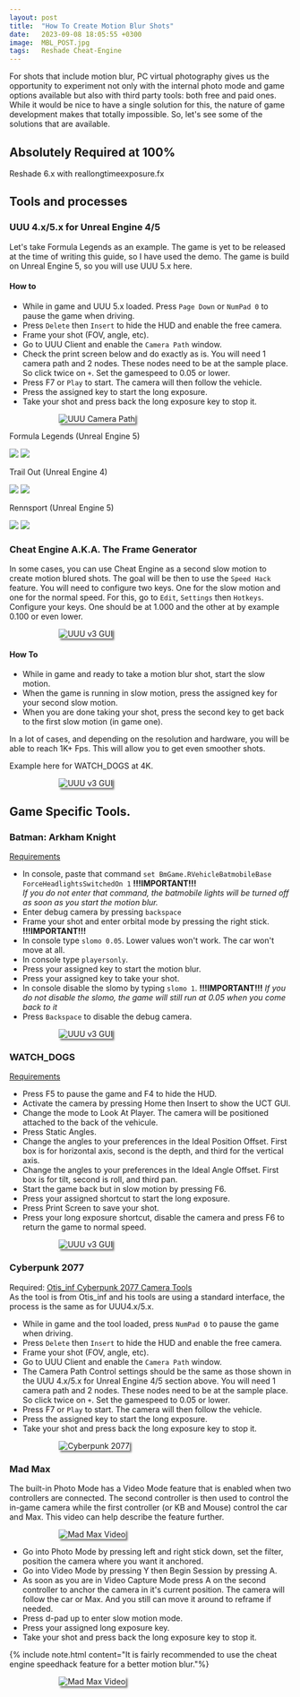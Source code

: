 ```yaml
---
layout: post
title:  "How To Create Motion Blur Shots"
date:   2023-09-08 18:05:55 +0300
image:  MBL_POST.jpg
tags:   Reshade Cheat-Engine
---
```


For shots that include motion blur, PC virtual photography gives us the opportunity to experiment not only with the internal photo mode and game options available but also with third party tools: both free and paid ones. While it would be nice to have a single solution for this, the nature of game development makes that totally impossible. So, let's see some of the solutions that are available.

## Absolutely Required at 100%
Reshade 6.x with reallongtimeexposure.fx

## Tools and processes
### UUU 4.x/5.x for Unreal Engine 4/5
Let's take Formula Legends as an example. The game is yet to be released at the time of writing this guide, so I have used the demo. The game is build on Unreal Engine 5, so you will use UUU 5.x here.

#### How to

* While in game and UUU 5.x loaded. Press `Page Down` or `NumPad 0` to pause the game when driving.
* Press `Delete` then `Insert` to hide the HUD and enable the free camera.
* Frame your shot (FOV, angle, etc).
* Go to UUU Client and enable the `Camera Path` window.
* Check the print screen below and do exactly as is. You will need 1 camera path and 2 nodes. These nodes need to be at the sample place. So click twice on `+`. Set the gamespeed to 0.05 or lower.
* Press F7 or `Play` to start. The camera will then follow the vehicle. 
* Press the assigned key to start the long exposure.
* Take your shot and press back the long exposure key to stop it.
<div style="width:65%; margin: auto;">
<img src="https://github.com/user-attachments/assets/a7b48945-f786-470c-9ed5-e0266ed4ddd3" alt="UUU Camera Path" style="box-shadow: 3px 3px 3px gray;">
</div>
<div> </div> 

Formula Legends (Unreal Engine 5)
<script defer
  src="https://cdn.jsdelivr.net/npm/img-comparison-slider@8/dist/index.js">
</script>
<link
  rel="stylesheet"
  href="https://cdn.jsdelivr.net/npm/img-comparison-slider@8/dist/styles.css"
/>

<img-comparison-slider>
  <img slot="first" src="/images/FL-Before.png" />
  <img slot="second" src="/images/FL-After.png" />
</img-comparison-slider>

Trail Out (Unreal Engine 4)
<script defer
  src="https://cdn.jsdelivr.net/npm/img-comparison-slider@8/dist/index.js">
</script>
<link
  rel="stylesheet"
  href="https://cdn.jsdelivr.net/npm/img-comparison-slider@8/dist/styles.css"
/>

<img-comparison-slider>
  <img slot="first" src="/images/TO-Before.png" />
  <img slot="second" src="/images/TO-After.png" />
</img-comparison-slider>

Rennsport (Unreal Engine 5)
<script defer
  src="https://cdn.jsdelivr.net/npm/img-comparison-slider@8/dist/index.js">
</script>
<link
  rel="stylesheet"
  href="https://cdn.jsdelivr.net/npm/img-comparison-slider@8/dist/styles.css"
/>

<img-comparison-slider>
  <img slot="first" src="/images/RS-Before.png" />
  <img slot="second" src="/images/RS-After.png" />
</img-comparison-slider>

### Cheat Engine A.K.A. The Frame Generator

In some cases, you can use Cheat Engine as a second slow motion to create motion blured shots. The goal will be then to use the `Speed Hack` feature.
You will need to configure two keys. One for the slow motion and one for the normal speed. For this, go to `Edit`, `Settings` then `Hotkeys`. Configure your keys.
One should be at 1.000 and the other at by example 0.100 or even lower. 
<div style="width:65%; margin: auto;">
<img src="https://github.com/user-attachments/assets/a9d92b46-83d1-45eb-8f9a-1af8d379cda7" alt="UUU v3 GUI" style="box-shadow: 3px 3px 3px gray;">
</div>
<div> </div>

#### How To
* While in game and ready to take a motion blur shot, start the slow motion.
* When the game is running in slow motion, press the assigned key for your second slow motion.
* When you are done taking your shot, press the second key to get back to the first slow motion (in game one).

In a lot of cases, and depending on the resolution and hardware, you will be able to reach 1K+ Fps. This will allow you to get even smoother shots. 

Example here for WATCH_DOGS at 4K.
<div style="width:65%; margin: auto;">
<img src="https://github.com/user-attachments/assets/991875bf-9b02-49cc-aa14-353a9cdffb62" alt="UUU v3 GUI" style="box-shadow: 3px 3px 3px gray;">
</div>
<div> </div>

## Game Specific Tools. 
### Batman: Arkham Knight
[Requirements](https://anticowl.github.io/2024/11/12/Batman-Arkham-Knight/) 
* In console, paste that command `set BmGame.RVehicleBatmobileBase ForceHeadlightsSwitchedOn 1` **!!!IMPORTANT!!!**<br />
*If you do not enter that command, the batmobile lights will be turned off as soon as you start the motion blur.*
* Enter debug camera by pressing `backspace`
* Frame your shot and enter orbital mode by pressing the right stick. **!!!IMPORTANT!!!**
* In console type `slomo 0.05`. Lower values won't work. The car won't move at all.
* In console type `playersonly`.
* Press your assigned key to start the motion blur.
* Press your assigned key to take your shot.
* In console disable the slomo by typing `slomo 1`. **!!!IMPORTANT!!!**
*If you do not disable the slomo, the game will still run at 0.05 when you come back to it*
* Press `Backspace` to disable the debug camera.
  
<div style="width:65%; margin: auto;">
<img src="/images/BAK_01.jpg" alt="UUU v3 GUI" style="box-shadow: 3px 3px 3px gray;">
</div>
<div> </div>

### WATCH_DOGS
[Requirements](https://anticowl.github.io/2024/07/20/WATCH_DOGS/) 
- Press F5 to pause the game and F4 to hide the HUD.
- Activate the camera by pressing Home then Insert to show the UCT GUI.
- Change the mode to Look At Player. The camera will be positioned attached to the back of the vehicule.                 
- Press Static Angles.
- Change the angles to your preferences in the Ideal Position Offset.
  First box is for horizontal axis, second is the depth, and third for the vertical axis.
- Change the angles to your preferences in the Ideal Angle Offset.
  First box is for tilt, second is roll, and third pan.
- Start the game back but in slow motion by pressing F6.
- Press your assigned shortcut to start the long exposure. 
- Press Print Screen to save your shot.
- Press your long exposure shortcut, disable the camera and press F6 to return the game to normal speed.

<div style="width:65%; margin: auto;">
<img src="https://github.com/user-attachments/assets/e8006492-04f2-4779-ba7c-bfb91ae4d4cd" alt="UUU v3 GUI" style="box-shadow: 3px 3px 3px gray;">
</div>
<div> </div>

### Cyberpunk 2077
Required: [Otis_inf Cyberpunk 2077 Camera Tools](https://www.patreon.com/posts/46311727)
<br>
As the tool is from Otis_inf and his tools are using a standard interface, the process is the same as for UUU4.x/5.x.

* While in game and the tool loaded, press `NumPad 0` to pause the game when driving.
* Press `Delete` then `Insert` to hide the HUD and enable the free camera.
* Frame your shot (FOV, angle, etc).
* Go to UUU Client and enable the `Camera Path` window.
* The Camera Path Control settings should be the same as those shown in the UUU 4.x/5.x for Unreal Engine 4/5 section above. You will need 1 camera path and 2 nodes. These nodes need to be at the sample place. So click twice on `+`. Set the gamespeed to 0.05 or lower.
* Press F7 or `Play` to start. The camera will then follow the vehicle. 
* Press the assigned key to start the long exposure.
* Take your shot and press back the long exposure key to stop it.

<div style="width:65%; margin: auto;">
<img src="https://github.com/user-attachments/assets/abdbd1d6-9edf-47d2-8cda-05f2329cc212" alt="Cyberpunk 2077" style="box-shadow: 3px 3px 3px gray;">
</div>
<div> </div>

### Mad Max
The built-in Photo Mode has a Video Mode feature that is enabled when two controllers are connected. The second controller is then used to control the in-game camera while the first controller (or KB and Mouse) control the car and Max. This video can help describe the feature further.

<div style="width:65%; margin: auto;">
<img src="https://github.com/user-attachments/assets/4770dd34-e3b1-404e-a56e-f66374377177" alt="Mad Max Video" style="box-shadow: 3px 3px 3px gray;">
</div>
<div> </div>

* Go into Photo Mode by pressing left and right stick down, set the filter, position the camera where you want it anchored.
* Go into Video Mode by pressing Y then Begin Session by pressing A.
* As soon as you are in Video Capture Mode press A on the second controller to anchor the camera in it's current position. The camera will follow the car or Max. And you still can move it around to reframe if needed.
* Press d-pad up to enter slow motion mode.
* Press your assigned long exposure key.
* Take your shot and press back the long exposure key to stop it.

{% include note.html content="It is fairly recommended to use the cheat engine speedhack feature for a better motion blur."%}
<div style="width:65%; margin: auto;">
<img src="https://github.com/user-attachments/assets/c7327f68-0913-4786-82c0-adeb12d90e96" alt="Mad Max Video" style="box-shadow: 3px 3px 3px gray;">
</div>
<div> </div>


